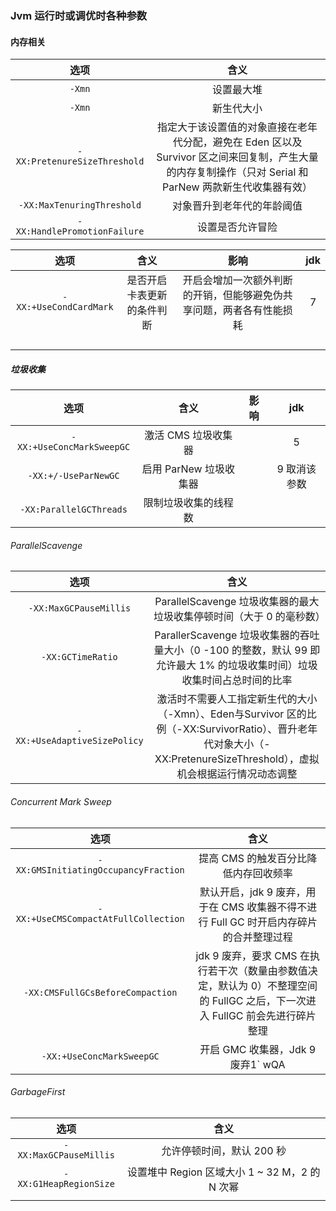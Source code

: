### Jvm 运行时或调优时各种参数

#### 内存相关

|             选项             |                             含义                             |
| :--------------------------: | :----------------------------------------------------------: |
|            `-Xmn`            |                          设置最大堆                          |
|            `-Xmn`            |                          新生代大小                          |
| `-XX:PretenureSizeThreshold` | 指定大于该设置值的对象直接在老年代分配，避免在 Eden 区以及 Survivor 区之间来回复制，产生大量的内存复制操作（只对 Serial 和 ParNew 两款新生代收集器有效） |
|  `-XX:MaxTenuringThreshold`  |                  对象晋升到老年代的年龄阈值                  |
| `-XX:HandlePromotionFailure` |                       设置是否允许冒险                       |



|          选项          |            含义            |                             影响                             | jdk  |
| :--------------------: | :------------------------: | :----------------------------------------------------------: | :--: |
| `-XX:+UseCondCardMark` | 是否开启卡表更新的条件判断 | 开启会增加一次额外判断的开销，但能够避免伪共享问题，两者各有性能损耗 |  7   |
|                        |                            |                                                              |      |
|                        |                            |                                                              |      |
|                        |                            |                                                              |      |
|                        |                            |                                                              |      |

##### 垃圾收集

|           选项            |          含义          | 影响 |     jdk      |
| :-----------------------: | :--------------------: | :--: | :----------: |
| `-XX:+UseConcMarkSweepGC` |  激活 CMS 垃圾收集器   |      |      5       |
|   `-XX:+/-UseParNewGC`    | 启用 ParNew 垃圾收集器 |      | 9 取消该参数 |
|  `-XX:ParallelGCThreads`  |  限制垃圾收集的线程数  |      |              |

###### ParallelScavenge

|             选项             |                             含义                             |
| :--------------------------: | :----------------------------------------------------------: |
|    `-XX:MaxGCPauseMillis`    | ParallelScavenge 垃圾收集器的最大垃圾收集停顿时间（大于 0 的毫秒数） |
|      `-XX:GCTimeRatio`       | ParallerScavenge 垃圾收集器的吞吐量大小（0 -100 的整数，默认 99 即允许最大 1% 的垃圾收集时间）垃圾收集时间占总时间的比率 |
| `-XX:+UseAdaptiveSizePolicy` | 激活时不需要人工指定新生代的大小（-Xmn）、Eden与Survivor 区的比例（-XX:SurvivorRatio）、晋升老年代对象大小（-XX:PretenureSizeThreshold），虚拟机会根据运行情况动态调整 |

###### Concurrent Mark Sweep

|                 选项                 |                             含义                             |
| :----------------------------------: | :----------------------------------------------------------: |
| `-XX:GMSInitiatingOccupancyFraction` |            提高 CMS 的触发百分比降低内存回收频率             |
| `-XX:+UseCMSCompactAtFullCollection` | 默认开启，jdk 9 废弃，用于在 CMS 收集器不得不进行 Full GC 时开启内存碎片的合并整理过程 |
|   `-XX:CMSFullGCsBeforeCompaction`   | jdk 9 废弃，要求 CMS 在执行若干次（数量由参数值决定，默认为 0）不整理空间的 FullGC 之后，下一次进入 FullGC 前会先进行碎片整理 |
|      `-XX:+UseConcMarkSweepGC`       |              开启 GMC 收集器，Jdk 9 废弃1` wQA               |

###### GarbageFirst

|          选项          |                      含义                      |
| :--------------------: | :--------------------------------------------: |
| `-XX:MaxGCPauseMillis` |           允许停顿时间，默认 200 秒            |
| `-XX:G1HeapRegionSize` | 设置堆中 Region 区域大小 1 ~ 32 M，2 的 N 次幂 |
|                        |                                                |


